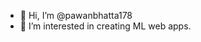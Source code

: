 - 👋 Hi, I’m @pawanbhatta178
- 👀 I’m interested in creating ML web apps.

<!---
pawanbhatta178/pawanbhatta178 is a ✨ special ✨ repository because its `README.md` (this file) appears on your GitHub profile.
You can click the Preview link to take a look at your changes.
--->
